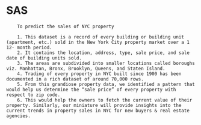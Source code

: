 # SAS

        To predict the sales of NYC property
        
        1. This dataset is a record of every building or building unit (apartment, etc.) sold in the New York City property market over a 1            12- month period. 
        2. It contains the location, address, type, sale price, and sale date of building units sold. 
        3. The areas are subdivided into smaller locations called boroughs viz. Manhattan, Bronx, Brooklyn, Queens, and Staten Island.
        4. Trading of every property in NYC built since 1900 has been documented in a rich dataset of around 70,000 rows.
        5. From this grandiose property data, we identified a pattern that would help us determine the “sale price” of every property with             respect to zip code. 
        6. This would help the owners to fetch the current value of their property. Similarly, our miniature will provide insights into the           current trends in property sales in NYC for new buyers & real estate agencies.

